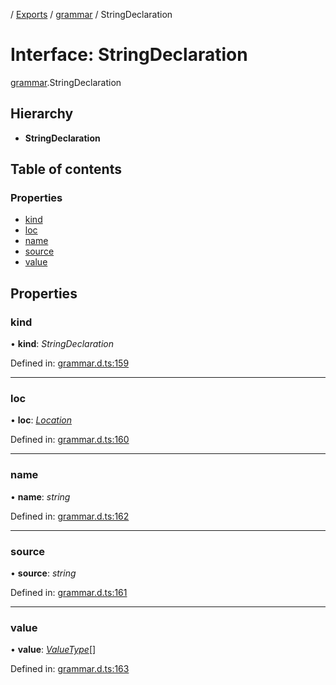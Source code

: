 [](../README.md) / [Exports](../modules.md) / [grammar](../modules/grammar.md) / StringDeclaration

# Interface: StringDeclaration

[grammar](../modules/grammar.md).StringDeclaration

## Hierarchy

* **StringDeclaration**

## Table of contents

### Properties

- [kind](grammar.stringdeclaration.md#kind)
- [loc](grammar.stringdeclaration.md#loc)
- [name](grammar.stringdeclaration.md#name)
- [source](grammar.stringdeclaration.md#source)
- [value](grammar.stringdeclaration.md#value)

## Properties

### kind

• **kind**: *StringDeclaration*

Defined in: [grammar.d.ts:159](https://github.com/retorquere/bibtex-parser/blob/master/grammar.d.ts#L159)

___

### loc

• **loc**: [*Location*](grammar.location.md)

Defined in: [grammar.d.ts:160](https://github.com/retorquere/bibtex-parser/blob/master/grammar.d.ts#L160)

___

### name

• **name**: *string*

Defined in: [grammar.d.ts:162](https://github.com/retorquere/bibtex-parser/blob/master/grammar.d.ts#L162)

___

### source

• **source**: *string*

Defined in: [grammar.d.ts:161](https://github.com/retorquere/bibtex-parser/blob/master/grammar.d.ts#L161)

___

### value

• **value**: [*ValueType*](../modules/grammar.md#valuetype)[]

Defined in: [grammar.d.ts:163](https://github.com/retorquere/bibtex-parser/blob/master/grammar.d.ts#L163)
